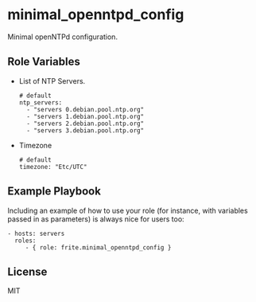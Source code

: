 minimal_openntpd_config
=========

Minimal openNTPd configuration.


Role Variables
--------------
* List of NTP Servers.
  ```
  # default
  ntp_servers:
    - "servers 0.debian.pool.ntp.org"
    - "servers 1.debian.pool.ntp.org"
    - "servers 2.debian.pool.ntp.org"
    - "servers 3.debian.pool.ntp.org"
  ```
* Timezone
  ```
  # default
  timezone: "Etc/UTC"
  ```

Example Playbook
----------------

Including an example of how to use your role (for instance, with variables passed in as parameters) is always nice for users too:

    - hosts: servers
      roles:
         - { role: frite.minimal_openntpd_config }

License
-------

MIT
